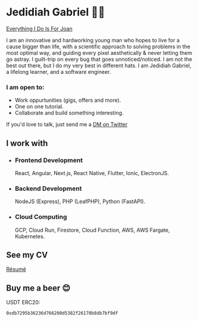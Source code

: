 # Jedidiah Gabriel 🧔🏽 

[Everything I Do Is For Joan](https://joan.onrender.com)

I am an innovative and hardworking young man who hopes to live for a cause bigger than life, with a scientific approach to solving problems in the most optimal way, and guiding every pixel aesthetically & never letting them go astray. I guilt-trip on every bug that goes unnoticed/noticed. I am not the best out there, but I do my very best in different hats. I am Jedidiah Gabriel, a lifelong learner, and a software engineer.

### I am open to:
- Work oppurtunities (gigs, offers and more).
- One on one tutorial.
- Collaborate and build something interesting.

If you'd love to talk, just send me a [DM on Twitter](https://twitter.com/jedshock)


## I work with

- ### Frontend Development
   React, Angular, Next.js, React Native, Flutter, Ionic, ElectronJS.
- ### Backend Development
   NodeJS (Express), PHP (LeafPHP), Python (FastAPI). 
- ### Cloud Computing
   GCP, Cloud Run, Firestore, Cloud Function, AWS, AWS Fargate, Kubernetes. 

## See my CV
[Résumé](https://drive.google.com/file/d/1NA3VRqWrS9iq2JF7JzUx7_-Ui086yrE4/view?usp=drivesdk)

## Buy me a beer 😊
USDT ERC20:
```
0xdb7295b36236d766200d5382f26170b8db7bf9df
```

